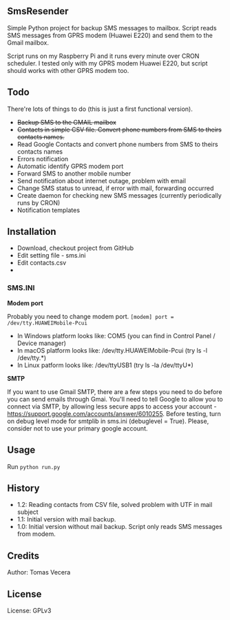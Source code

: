 ## SmsResender

Simple Python project for backup SMS messages to mailbox. Script reads SMS messages from GPRS modem (Huawei E220) and send them to the Gmail mailbox. 

Script runs on my Raspberry Pi and it runs every minute over CRON scheduler. I tested only with my GPRS modem Huawei E220, but script should works with other GPRS modem too.
    
## Todo

There're lots of things to do (this is just a first functional version).

* ~~Backup SMS to the GMAIL mailbox~~
* ~~Contacts in simple CSV file. Convert phone numbers from SMS to theirs contacts names.~~
* Read Google Contacts and convert phone numbers from SMS to theirs contacts names
* Errors notification
* Automatic identify GPRS modem port
* Forward SMS to another mobile number
* Send notification about internet outage, problem with email
* Change SMS status to unread, if error with mail, forwarding occurred
* Create daemon for checking new SMS messages (currently periodically runs by CRON)
* Notification templates

## Installation

* Download, checkout project from GitHub
* Edit setting file - sms.ini
* Edit contacts.csv
* 

### SMS.INI

**Modem port**

Probably you need to change modem port.
`
[modem]
port = /dev/tty.HUAWEIMobile-Pcui
`

* In Windows platform looks like: COM5 (you can find in Control Panel / Device manager)
* In macOS platform looks like: /dev/tty.HUAWEIMobile-Pcui (try ls -l /dev/tty.*)
* In Linux patform looks like: /dev/ttyUSB1 (try ls -la /dev/ttyU*)

**SMTP**

If you want to use Gmail SMTP, there are a few steps you need to do before you can send emails through Gmai. You'll need to tell Google to allow you to connect via SMTP, by allowing less secure apps to access your account - https://support.google.com/accounts/answer/6010255. Before testing, turn on debug level mode for smtplib in sms.ini (debuglevel = True). Please, consider not to use your primary google account. 

## Usage

Run `python run.py`

## History

* 1.2: Reading contacts from CSV file, solved problem with UTF in mail subject
* 1.1: Initial version with mail backup.
* 1.0: Initial version without mail backup. Script only reads SMS messages from modem.


## Credits

Author: Tomas Vecera

## License

License: GPLv3

